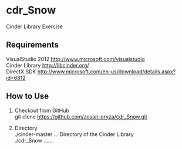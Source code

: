 cdr_Snow
========

 Cinder Library Exercise

## Requirements
 VisualStudio 2012  http://www.microsoft.com/visualstudio  
 Cinder Library     http://libcinder.org/  
 DirectX SDK        http://www.microsoft.com/en-us/download/details.aspx?id=6812  

## How to Use 
1) Checkout from GitHub  
 git clone https://github.com/zosan-oryza/cdr_Snow.git  

2) Directory  
 ./cinder-master ... Directory  of the Cinder Library    
 ./cdr_Snow  ....... 
 
 
